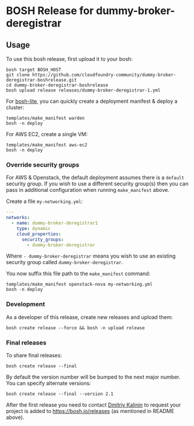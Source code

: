 # BOSH Release for dummy-broker-deregistrar

## Usage

To use this bosh release, first upload it to your bosh:

```
bosh target BOSH_HOST
git clone https://github.com/cloudfoundry-community/dummy-broker-deregistrar-boshrelease.git
cd dummy-broker-deregistrar-boshrelease
bosh upload release releases/dummy-broker-deregistrar-1.yml
```

For [bosh-lite](https://github.com/cloudfoundry/bosh-lite), you can quickly create a deployment manifest & deploy a cluster:

```
templates/make_manifest warden
bosh -n deploy
```

For AWS EC2, create a single VM:

```
templates/make_manifest aws-ec2
bosh -n deploy
```

### Override security groups

For AWS & Openstack, the default deployment assumes there is a `default` security group. If you wish to use a different security group(s) then you can pass in additional configuration when running `make_manifest` above.

Create a file `my-networking.yml`:

``` yaml
---
networks:
  - name: dummy-broker-deregistrar1
    type: dynamic
    cloud_properties:
      security_groups:
        - dummy-broker-deregistrar
```

Where `- dummy-broker-deregistrar` means you wish to use an existing security group called `dummy-broker-deregistrar`.

You now suffix this file path to the `make_manifest` command:

```
templates/make_manifest openstack-nova my-networking.yml
bosh -n deploy
```

### Development

As a developer of this release, create new releases and upload them:

```
bosh create release --force && bosh -n upload release
```

### Final releases

To share final releases:

```
bosh create release --final
```

By default the version number will be bumped to the next major number. You can specify alternate versions:


```
bosh create release --final --version 2.1
```

After the first release you need to contact [Dmitriy Kalinin](mailto://dkalinin@pivotal.io) to request your project is added to https://bosh.io/releases (as mentioned in README above).
